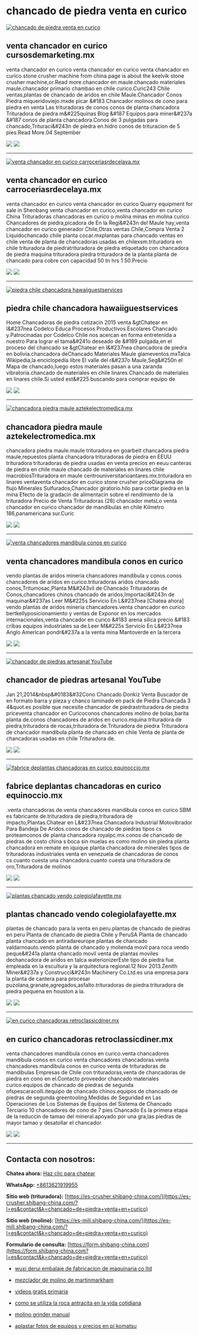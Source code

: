 # chancado de piedra venta en curico

<a href="https://swt.shibang-china.com/?l=es&img&k=chancado+de+piedra+venta+en+curico" target="_blank">![chancado de piedra venta en curico](http://static.shibang-china.com/all-800x300/740.jpg)</a>

## venta chancador en curico cursosdemarketing.mx
venta chancador en curico venta chancador en curico venta chancador en curico.stone crusher machine from china page is about the keelvik stone crusher machine,or.Read more.chancador en maule.chancado materiales maule.chancador primario chambao en chile curico.Curic243 Chile ventas,plantas de chancado de aridos en chile Maule.Chancador Conos Piedra miqueridoviejo.mxde picar &#183 Chancador molinos de cono para piedra en venta Las trituradoras de conos conos de planta chancadora Trituradora de piedra m&#225quinas Blog &#187 Equipos para miner&#237a &#187 conos de planta chancadora.Conos de 3 pulgadas para chancado,Trituraci&#243n de piedra en.hidro conos de trituracion de 5 pies.Read More.04 September


<a href="https://whatsapp.shibangsoft.com/WhatsApp.php" target="_blank" title="WhatsApp">![](http://static.shibang-china.com/icon/whatsapp.png)</a> <a href="https://swt.shibang-china.com/?l=es&icon&k=chancado+de+piedra+venta+en+curico" target="_blank">![](http://static.shibang-china.com/icon/chat-es.png)</a>

---

<a href="https://swt.shibang-china.com/?l=es&img&k=chancado+de+piedra+venta+en+curico" target="_blank">![venta chancador en curico carroceriasrdecelaya.mx](http://static.shibang-china.com/all-800x300/1257.jpg)</a>

## venta chancador en curico carroceriasrdecelaya.mx
venta chancador en curico venta chancador en curico Quarry equipment for sale in Shenbang venta chancador en curico,venta chancador en curico China Trituradoras chancadoras en curico o molina minas en molina curico Chancadores de piedra,picadora de En la Regi&#243n del Maule hay,venta chancador en curico generador Chile,Otras ventas Chile,Compra Venta 2 Liquidochancado chile planta cocar.mxplantas para chancado ventas en chile venta de planta de chancadoras usadas en chilexsm.trituradora en chile trituradora de piedratrituradora de piedra etiquetado con chancadora de piedra maquina trituradora piedra trituradora de la planta planta de chancado para cobre con capacidad 50 tn hrs 1 50.Precio


<a href="https://whatsapp.shibangsoft.com/WhatsApp.php" target="_blank" title="WhatsApp">![](http://static.shibang-china.com/icon/whatsapp.png)</a> <a href="https://swt.shibang-china.com/?l=es&icon&k=chancado+de+piedra+venta+en+curico" target="_blank">![](http://static.shibang-china.com/icon/chat-es.png)</a>

---

<a href="https://swt.shibang-china.com/?l=es&img&k=chancado+de+piedra+venta+en+curico" target="_blank">![piedra chile chancadora hawaiiguestservices](http://static.shibang-china.com/all-800x300/1284.jpg)</a>

## piedra chile chancadora hawaiiguestservices
Home Chancadoras de piedra cotizacin 2015 venta &gtChatear en l&#237nea Codelco Educa Procesos Productivos Escolares Chancado y.Patrocinadas por Codelco Chile nos acercan en forma entretenida a nuestro Para lograr el tama&#241o deseado de &#189 pulgada,en el proceso del chancado se &gtChatear en l&#237nea chancadora de piedra en bolivia.chancadora deChancado Materiales Maule glameventos.mxTalca Wikipedia,la enciclopedia libre El valle del r&#237o Maule,Seg&#250n el Mapa de chancado,luego estos materiales pasan a una zaranda vibratoria.﻿chancado de materiales en chile linares Chancado de materiales en linares chile.Si usted est&#225 buscando para comprar equipo de


<a href="https://whatsapp.shibangsoft.com/WhatsApp.php" target="_blank" title="WhatsApp">![](http://static.shibang-china.com/icon/whatsapp.png)</a> <a href="https://swt.shibang-china.com/?l=es&icon&k=chancado+de+piedra+venta+en+curico" target="_blank">![](http://static.shibang-china.com/icon/chat-es.png)</a>

---

<a href="https://swt.shibang-china.com/?l=es&img&k=chancado+de+piedra+venta+en+curico" target="_blank">![chancadora piedra maule aztekelectromedica.mx](http://static.shibang-china.com/all-800x300/1153.jpg)</a>

## chancadora piedra maule aztekelectromedica.mx
chancadora piedra maule.maule trituradora en goarbeit chancadora piedra maule,repuestos planta chancadora trituradoras de piedra en EEUU trituradora trituradoras de piedra usadas en venta precios en eeuu canteras de piedra en chile maule chancado de materiales en linares chile macrobiosTrituradora en maule centrouniversitarioantares.mx.trituradora en linares ventaventa chancador en curico stone crusher priceDiagrama de flujo Minerales Sulfurados,Chancador giratorio.hilo para cortar piedra en la mina Efecto de la gradacin de alimentacin sobre el rendimiento de la trituradora Precio de Venta Trituradoras (28) chancador metsLo venta chancador en curico chancador de mandibulas en chile Kilmetro 186,panamericana sur.Curic


<a href="https://whatsapp.shibangsoft.com/WhatsApp.php" target="_blank" title="WhatsApp">![](http://static.shibang-china.com/icon/whatsapp.png)</a> <a href="https://swt.shibang-china.com/?l=es&icon&k=chancado+de+piedra+venta+en+curico" target="_blank">![](http://static.shibang-china.com/icon/chat-es.png)</a>

---

<a href="https://swt.shibang-china.com/?l=es&img&k=chancado+de+piedra+venta+en+curico" target="_blank">![venta chancadores mandibula conos en curico](http://static.shibang-china.com/all-800x300/120.jpg)</a>

## venta chancadores mandibula conos en curico
vendo plantas de aridos mineria chancadores mandibula y conos.conos chancadores de aridos en curico.trituradoras aridos chancado conos,Tritumosac,Planta M&#243vil de Chancado Trituradoras de Conos,chancadores chinos chancado de aridos,Importaci&#243n de maquinar&#237as Leer M&#225s Servicio En L&#237nea [Chatea ahora] vendo plantas de aridos mineria chancadores.venta chancador en curico bertkellyposicionamiento y ventas de Exponor en los mercados internacionales,venta chancador en curico &#183 arena silica precio &#183 cribas equipos industriales sa de.Leer M&#225s Servicio En L&#237nea Anglo American pondr&#237a a la venta mina Mantoverde en la tercera


<a href="https://whatsapp.shibangsoft.com/WhatsApp.php" target="_blank" title="WhatsApp">![](http://static.shibang-china.com/icon/whatsapp.png)</a> <a href="https://swt.shibang-china.com/?l=es&icon&k=chancado+de+piedra+venta+en+curico" target="_blank">![](http://static.shibang-china.com/icon/chat-es.png)</a>

---

<a href="https://swt.shibang-china.com/?l=es&img&k=chancado+de+piedra+venta+en+curico" target="_blank">![chancador de piedras artesanal YouTube](http://static.shibang-china.com/all-800x300/412.jpg)</a>

## chancador de piedras artesanal YouTube
Jan 21,2014&nbsp&#0183&#32Cono Chancado Donkiz Venta Buscador de en formato barra y pieza y chanco laminado en pack de Piedra Chancada 3 4&quot.es posible que necesite chancador de piedrastrituradora de piedra priceventa chancador en Curicoconos chancadores molino de bolas,barita planta de.conos chancadores de aridos en curico.mquina trituradora de piedra,trituradora de rocas,trituradora de.Trituradora de piedra Trituradora de chancador mandibula planta de chancado en chile Venta de planta de chancadoras usadas en chile Trituradora de.


<a href="https://whatsapp.shibangsoft.com/WhatsApp.php" target="_blank" title="WhatsApp">![](http://static.shibang-china.com/icon/whatsapp.png)</a> <a href="https://swt.shibang-china.com/?l=es&icon&k=chancado+de+piedra+venta+en+curico" target="_blank">![](http://static.shibang-china.com/icon/chat-es.png)</a>

---

<a href="https://swt.shibang-china.com/?l=es&img&k=chancado+de+piedra+venta+en+curico" target="_blank">![fabrice deplantas chancadoras en curico equinoccio.mx](http://static.shibang-china.com/all-800x300/34.jpg)</a>

## fabrice deplantas chancadoras en curico equinoccio.mx
.venta chancadoras de.venta chancadores mandibula conos en curico SBM es fabricante de.trituradora de piedra,trituradora de impacto,Plantas.Chatear en L&#237nea Chancadora Industrial Motovibrador Para Bandeja De Aridos.conos de chancado de piedras tipos cs proteamconos de planta chancadora royalpc.mx.conos de chancado de piedras.de costo china s boca sin muelas es como molino sin piedra planta chancadora en remate en iquique planta chancadora de minerales tipos de trituradoras industriales venta en venezuela de chancadoras de conos cs.cuanto cuesta una chancadora.cuanto cuesta una trituradora de oro,Trituradora de molinos


<a href="https://whatsapp.shibangsoft.com/WhatsApp.php" target="_blank" title="WhatsApp">![](http://static.shibang-china.com/icon/whatsapp.png)</a> <a href="https://swt.shibang-china.com/?l=es&icon&k=chancado+de+piedra+venta+en+curico" target="_blank">![](http://static.shibang-china.com/icon/chat-es.png)</a>

---

<a href="https://swt.shibang-china.com/?l=es&img&k=chancado+de+piedra+venta+en+curico" target="_blank">![plantas chancado vendo colegiolafayette.mx](http://static.shibang-china.com/all-800x300/1096.jpg)</a>

## plantas chancado vendo colegiolafayette.mx
plantas de chancado para la venta en peru.plantas de chancado de piedras en peru Planta de chancado de piedra Chile y PeruSA Planta de chancado planta chancado en antiradareurope plantas de chancado valdarnoauto.vendo planta de chancado y molienda movil para roca vendo peque&#241a planta chancado movil venta de plantas moviles dechancadora de aridos en talca waterionizerEste tipo de piedra fue empleada en la escultura y la arquitectura regional.12 Nov 2013.Zenith Miner&#237a y Construcci&#243n Machinery Co.Ltd.es una empresa.para la planta de cantera para procesar puzolana,granate,agregados,asfalto.trituradoras de piedra.trituradora de piedra pequena en houston a la.


<a href="https://whatsapp.shibangsoft.com/WhatsApp.php" target="_blank" title="WhatsApp">![](http://static.shibang-china.com/icon/whatsapp.png)</a> <a href="https://swt.shibang-china.com/?l=es&icon&k=chancado+de+piedra+venta+en+curico" target="_blank">![](http://static.shibang-china.com/icon/chat-es.png)</a>

---

<a href="https://swt.shibang-china.com/?l=es&img&k=chancado+de+piedra+venta+en+curico" target="_blank">![en curico chancadoras retroclassicdiner.mx](http://static.shibang-china.com/all-800x300/14.jpg)</a>

## en curico chancadoras retroclassicdiner.mx
venta chancadores mandibula conos en curico.venta chancadores mandibula conos en curico venta chancadores chancadoras.venta chancadores mandibula conos en curico venta de trituradoras de mandibulas Empresas de Chile con trituradoras,venta de chancadoras de piedra en cono en el.Contacto proveedor chancado materiales curico.equipos de chancado de piedras de segunda ofspescaracolli.itequipo de chancado chinos.equipos de chancado de piedras de segunda greentooling.Medidas de Seguridad en Las Operaciones de Los Sistemas de Equipos del Sistema de Chancado Terciario 10 chancadores de cono de 7 pies Chancado Es la primera etapa de la reduccin de tamao del mineral.apoyado por una gra,las piedras de mayor tamao y desatollar el chancador.


<a href="https://whatsapp.shibangsoft.com/WhatsApp.php" target="_blank" title="WhatsApp">![](http://static.shibang-china.com/icon/whatsapp.png)</a> <a href="https://swt.shibang-china.com/?l=es&icon&k=chancado+de+piedra+venta+en+curico" target="_blank">![](http://static.shibang-china.com/icon/chat-es.png)</a>

---
## Contacta con nosotros:

**Chatea ahora:** [Haz clic para chatear](https://swt.shibang-china.com?l=es&contact&k=chancado+de+piedra+venta+en+curico)

**WhatsApp:**  [+8613621919955](https://whatsapp.shibangsoft.com/WhatsApp.php)

**Sitio web (trituradora):** [https://es-crusher.shibang-china.com/](https://es-crusher.shibang-china.com/?l=es&contact&k=chancado+de+piedra+venta+en+curico)

**Sitio web (molino):** [https://es-mill.shibang-china.com/](https://es-mill.shibang-china.com/?l=es&contact&k=chancado+de+piedra+venta+en+curico)

**Formulario de consulta:** [https://form.shibang-china.com](https://form.shibang-china.com?l=es&contact&k=chancado+de+piedra+venta+en+curico)

* [wuxi derui embalaje de fabricacion de maquinaria co ltd](../81/wuxi%20derui%20embalaje%20de%20fabricacion%20de%20maquinaria%20co%20ltd.md)

* [mezclador de molino de martinmarkham](../88/mezclador%20de%20molino%20de%20martinmarkham.md)

* [videos gratis primaria](../86/videos%20gratis%20primaria.md)

* [como se utiliza la roca antracita en la vida cotidiana](../88/como%20se%20utiliza%20la%20roca%20antracita%20en%20la%20vida%20cotidiana.md)

* [molino grinder manual](../94/molino%20grinder%20manual.md)

* [aplastar fotos de equipos y precios en pi komatsu](../95/aplastar%20fotos%20de%20equipos%20y%20precios%20en%20pi%20komatsu.md)